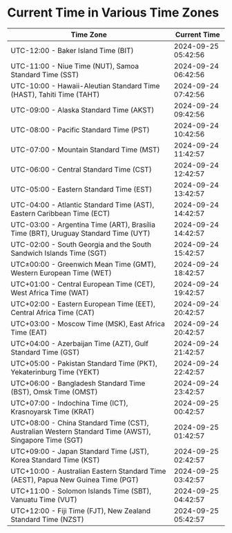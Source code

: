 # Current Time in Various Time Zones

| Time Zone | Current Time |
|-----------|--------------|
| UTC-12:00 - Baker Island Time (BIT) | 2024-09-25 05:42:56 |
| UTC-11:00 - Niue Time (NUT), Samoa Standard Time (SST) | 2024-09-24 06:42:56 |
| UTC-10:00 - Hawaii-Aleutian Standard Time (HAST), Tahiti Time (TAHT) | 2024-09-24 07:42:56 |
| UTC-09:00 - Alaska Standard Time (AKST) | 2024-09-24 09:42:56 |
| UTC-08:00 - Pacific Standard Time (PST) | 2024-09-24 10:42:56 |
| UTC-07:00 - Mountain Standard Time (MST) | 2024-09-24 11:42:57 |
| UTC-06:00 - Central Standard Time (CST) | 2024-09-24 12:42:57 |
| UTC-05:00 - Eastern Standard Time (EST) | 2024-09-24 13:42:57 |
| UTC-04:00 - Atlantic Standard Time (AST), Eastern Caribbean Time (ECT) | 2024-09-24 14:42:57 |
| UTC-03:00 - Argentina Time (ART), Brasília Time (BRT), Uruguay Standard Time (UYT) | 2024-09-24 14:42:57 |
| UTC-02:00 - South Georgia and the South Sandwich Islands Time (SGT) | 2024-09-24 15:42:57 |
| UTC±00:00 - Greenwich Mean Time (GMT), Western European Time (WET) | 2024-09-24 18:42:57 |
| UTC+01:00 - Central European Time (CET), West Africa Time (WAT) | 2024-09-24 19:42:57 |
| UTC+02:00 - Eastern European Time (EET), Central Africa Time (CAT) | 2024-09-24 20:42:57 |
| UTC+03:00 - Moscow Time (MSK), East Africa Time (EAT) | 2024-09-24 20:42:57 |
| UTC+04:00 - Azerbaijan Time (AZT), Gulf Standard Time (GST) | 2024-09-24 21:42:57 |
| UTC+05:00 - Pakistan Standard Time (PKT), Yekaterinburg Time (YEKT) | 2024-09-24 22:42:57 |
| UTC+06:00 - Bangladesh Standard Time (BST), Omsk Time (OMST) | 2024-09-24 23:42:57 |
| UTC+07:00 - Indochina Time (ICT), Krasnoyarsk Time (KRAT) | 2024-09-25 00:42:57 |
| UTC+08:00 - China Standard Time (CST), Australian Western Standard Time (AWST), Singapore Time (SGT) | 2024-09-25 01:42:57 |
| UTC+09:00 - Japan Standard Time (JST), Korea Standard Time (KST) | 2024-09-25 02:42:57 |
| UTC+10:00 - Australian Eastern Standard Time (AEST), Papua New Guinea Time (PGT) | 2024-09-25 03:42:57 |
| UTC+11:00 - Solomon Islands Time (SBT), Vanuatu Time (VUT) | 2024-09-25 04:42:57 |
| UTC+12:00 - Fiji Time (FJT), New Zealand Standard Time (NZST) | 2024-09-25 05:42:57 |
